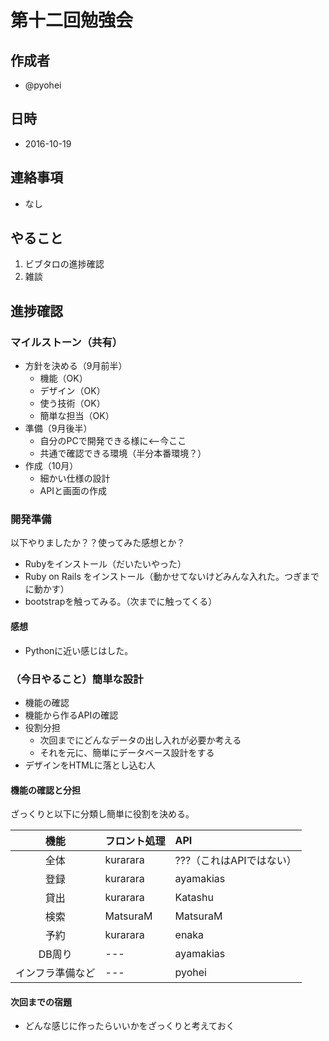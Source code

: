 # 第十二回勉強会

## 作成者
* @pyohei

## 日時
* 2016-10-19

## 連絡事項
* なし

## やること
1. ビブタロの進捗確認
2. 雑談

## 進捗確認

### マイルストーン（共有）

* 方針を決める（9月前半）
  * 機能（OK）
  * デザイン（OK）
  * 使う技術（OK）
  * 簡単な担当（OK）
* 準備（9月後半）
  * 自分のPCで開発できる様に<--今ここ
  * 共通で確認できる環境（半分本番環境？）
* 作成（10月）
  * 細かい仕様の設計
  * APIと画面の作成


### 開発準備
以下やりましたか？？使ってみた感想とか？

* Rubyをインストール（だいたいやった）
* Ruby on Rails をインストール（動かせてないけどみんな入れた。つぎまでに動かす）
* bootstrapを触ってみる。（次までに触ってくる）

#### 感想

* Pythonに近い感じはした。

### （今日やること）簡単な設計

* 機能の確認
* 機能から作るAPIの確認
* 役割分担
  * 次回までにどんなデータの出し入れが必要か考える
  * それを元に、簡単にデータベース設計をする
* デザインをHTMLに落とし込む人

#### 機能の確認と分担

ざっくりと以下に分類し簡単に役割を決める。

|機能|フロント処理|API|
|:--:|:--|:--|
|全体|kurarara|???（これはAPIではない）|
|登録|kurarara|ayamakias|
|貸出|kurarara|Katashu|
|検索|MatsuraM|MatsuraM|
|予約|kurarara|enaka|
|DB周り|---|ayamakias|
|インフラ準備など|---|pyohei|

#### 次回までの宿題

* どんな感じに作ったらいいかをざっくりと考えておく


